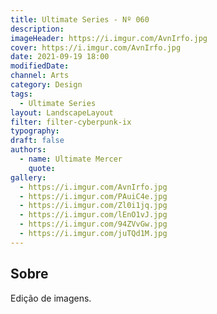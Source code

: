 ```yaml
---
title: Ultimate Series - Nº 060
description:
imageHeader: https://i.imgur.com/AvnIrfo.jpg
cover: https://i.imgur.com/AvnIrfo.jpg
date: 2021-09-19 18:00
modifiedDate:
channel: Arts
category: Design
tags:
  - Ultimate Series
layout: LandscapeLayout
filter: filter-cyberpunk-ix
typography:
draft: false
authors:
  - name: Ultimate Mercer
    quote:
gallery:
  - https://i.imgur.com/AvnIrfo.jpg
  - https://i.imgur.com/PAuiC4e.jpg
  - https://i.imgur.com/Zl0i1jq.jpg
  - https://i.imgur.com/lEnO1vJ.jpg
  - https://i.imgur.com/94ZVvGw.jpg
  - https://i.imgur.com/juTQd1M.jpg
---
```


## Sobre

Edição de imagens.

